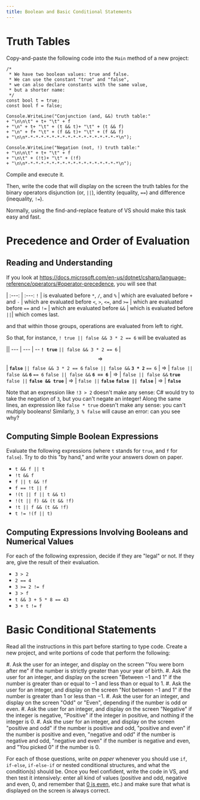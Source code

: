 ```yaml
---
title: Boolean and Basic Conditional Statements
---
```



# Truth Tables

Copy-and-paste the following code into the `Main` method of a new project:

```
/* 
 * We have two boolean values: true and false.
 * We can use the constant "true" and "false",
 * we can also declare constants with the same value,
 * but a shorter name:
 */
const bool t = true;
const bool f = false;

Console.WriteLine("Conjunction (and, &&) truth table:"
+ "\n\n\t" + t+ "\t" + f
+ "\n" + t+ "\t" + (t && t)+ "\t" + (t && f)
+ "\n" + f+ "\t" + (f && t)+ "\t" + (f && f)
+ "\n\n*-*-*-*-*-*-*-*-*-*-*-*-*-*-*-*-*-*\n");

Console.WriteLine("Negation (not, !) truth table:"
+ "\n\n\t" + t+ "\t" + f
+ "\n\t" + (!t)+ "\t" + (!f)
+ "\n\n*-*-*-*-*-*-*-*-*-*-*-*-*-*-*-*-*-*\n");
```

Compile and execute it.

Then, write the code that will display on the screen the truth tables for the binary operators disjunction (or, `||`), identity (equality, `==`) and difference (inequality, `!=`).

Normally, using the find-and-replace feature of VS should make this task easy and fast.

# Precedence and Order of Evaluation

## Reading and Understanding

If you look at <https://docs.microsoft.com/en-us/dotnet/csharp/language-reference/operators/#operator-precedence>, you will see that

|
:---: | :---: 
`!` | is evaluated before
`*`, `/`, and `%` | which are evaluated before
`+` and `-` | which are evaluated before
`<`, `>`, `<=`, and `>=` | which are evaluated before
`==` and `!=` | which are evaluated before
`&&` | which is evaluated before
`||`| which comes last.

and that within those groups, operations are evaluated from left to right.

So that, for instance, `! true || false && 3 * 2 == 6` will be evaluated as

||
--- | --- | --
**`! true`** `|| false && 3 * 2 == 6` | $$⇒$$ | **`false`** `|| false && 3 * 2 == 6` 
`false || false &&` **`3 * 2`** `== 6` | $⇒$ | `false || false &&` **`6`** `== 6`
`false || false &&` **`6 == 6`** | $⇒$ | `false || false &&` **`true`**
`false ||` **`false && true`** | $⇒$ | `false ||` **`false`**
**`false || false`** | $⇒$ | **`false`**

Note that an expression like `!3 > 2` doesn't make any sense: C# would try to take the negation of `3`, but you can't negate an integer!
Along the same lines, an expression like `false * true` doesn't make any sense: you can't multiply booleans!
Similarly, `3 % false` will cause an error: can you see why?

## Computing Simple Boolean Expressions

Evaluate the following expressions (where `t` stands for `true`, and `f` for `false`).
Try to do this "by hand," and write your answers down on paper.

- `t && f || t`
- `!t && f`
- `f || t && !f`
- `f == !t || f`
- `!(t || f || t && t)`
- `!(t || f) && (t && !f)`
- `!t || f && (t && !f)`
- `t != !(f || t)`

## Computing Expressions Involving Booleans and Numerical Values

For each of the following expression, decide if they are "legal" or not.
If they are, give the result of their evaluation.

- `3 > 2`
- `2 == 4`
- `3 >= 2 != f`
- `3 > f`
- `t && 3 + 5 * 8 == 43`
- `3 + t != f`

# Basic Conditional Statements

Read all the instructions in this part before starting to type code.
Create a new project, and write portions of code that perform the following:

#. Ask the user for an integer, and display on the screen "You were born after me" if the number is strictly greater than your year of birth.
#. Ask the user for an integer, and display on the screen "Between $-1$ and $1$" if the number is greater than or equal to $-1$ and less than or equal to $1$.
#. Ask the user for an integer, and display on the screen "Not between $-1$ and $1$" if the number is greater than $1$ or less than $-1$.
#. Ask the user for an integer, and display on the screen "Odd" or "Even", depending if the number is odd or even.
#. Ask the user for an integer, and display on the screen "Negative" if the integer is negative, "Positive" if the integer in positive, and nothing if the integer is $0$.
#. Ask the user for an integer, and display on the screen "positive and odd" if the number is positive and odd, "positive and even" if the number is positive and even, "negative and odd" if the number is negative and odd, "negative and even" if the number is negative and even, and "You picked $0$" if the number is $0$.

For each of those questions, write *on paper* whenever you should use `if`, `if-else`, `if-else-if` or nested conditional structures, and what the condition(s) should be.
Once you feel confident, write the code in VS, and then test it intensively: enter all kind of values (positive and odd, negative and even, $0$,  and remember that [$0$ is even](https://en.wikipedia.org/wiki/Parity_of_zero), etc.) and make sure that what is displayed on the screen is always correct.
